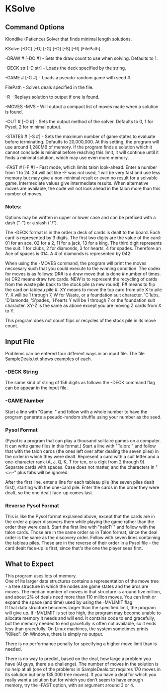 # KSolve

## Command Options

Klondike (Patience) Solver that finds minimal length solutions.

KSolve [-DC] [-D] [-G] [-O] [-S] [-R] [FilePath]

-DRAW # [-DC #] - Sets the draw count to use when solving. Defaults to 1.

-DECK str [-D str] - Loads the deck specified by the string.

-GAME # [-G #] - Loads a pseudo-random game with seed #.

FilePath - Solves deals specified in the file.

-R - Replays solution to output if one is found.

-MOVES -MVS - Will output a compact list of moves made when a solution is found.

-OUT # [-O #] - Sets the output method of the solver. Defaults to 0, 1 for Pysol, 2 for minimal output.

-STATES # [-S #] - Sets the maximum number of game states to evaluate before terminating. Defaults to 
20,000,000.  At this setting, the program will use around 1,280MB of memory.  If the program finds a solution 
which it cannot conclude is minimal before reaching this limit, it will continue until it finds a minimal 
solution, which may use even more memory.

-FAST # [-F #] - Fast mode, which limits talon look-ahead.  Enter a number from 1 to 24. 24 will act like -F was
not used, 1 will be very fast and use less memory but may give a non-minimal result or even no result for a solvable game.  Intermediate values give intermediate results.
When alternative moves are available, the code will not look ahead in the talon more than this number of moves.

### Notes:

Options may be written in upper or lower case and can be prefixed with a dash ("-") or a slash ("/").

The -DECK format is in the order a deck of cards is dealt to the board.  Each card is represented by 3 digits.  The first two digits are the value of the card:
01 for an ace, 02 for a 2, 11 for a jack, 13 for a king.  The third digit represents the suit. 1 for clubs, 2 for diamonds, 3 for hearts, 4 for spades.
Therefore an Ace of spaces is 014.  A 4 of diamonds is represented by 042.

When using the -MOVES command, the program will print the moves neccesary such that you could execute to the winning condition.  The codex for moves is as follows:
	DR# is a draw move that is done # number of times. ie) DR2 means draw two cards.
	NEW is to represent the recycling of cards from the waste pile back to the stock pile (a new round).
	F# means to flip the card on tableau pile #. 
	XY means to move the top card from pile X to pile Y.
		X will be 1 through 7, W for Waste, or a foundation suit character. 'C'lubs, 'D'iamonds, 'S'pades, 'H'earts
		Y will be 1 through 7 or the foundation suit character.
	XY-Z is the same as above except you are moving Z cards from X to Y.
	
This program does not count flips or recycles of the stock pile in its move count.
## Input File
Problems can be entered four different ways in an input file.  The file SampleDeals.txt shows examples of each.
### -DECK String
The same kind of string of 156 digits as follows the -DECK command flag can be appear in the input file.
### -GAME Number
Start a line with "Game: " and follow with a whole number to have the program generate a pseudo-random
shuffle using your number as the seed.
### Pysol Format
(Pysol is a program that can play a thousand solitaire games on a computer.  It can write game files
in this format.)
Start a line with "Talon: " and follow that with the talon cards (the ones left over after dealing
the seven piles) in the order in which they were dealt.  Represent a card with a suit letter and a one-character rank (A, J, Q, K, T for ten, or a digit from 2 through 9). Separate cards with spaces.
Case does not matter, and the characters in "<>:-" plus tabs will be ignored.

After the first line, enter a line for each tableau pile (the seven piles dealt first), starting with the one-card pile.  Enter the cards in the order they were dealt, so the one dealt face-up comes last.
### Reverse Pysol Format
This is like the Pysol format explained above, except that the cards are in the order a player discovers them while playing the game rather than the order they were dealt.  Start the first line with "naloT: " and follow with the talon cards.  Those are in the same order as in Talon format, since the deal order is the same as the discovery order.  Follow with seven lines containing the tableau piles.  These are in the reverse of their order in a Pysol file - the card dealt face-up is first, since that's the one the player sees first.

## What to Expect
This program uses lots of memory.  
One of its larger data structures contains a representation of the move tree - a tree structure in 
which the nodes are game states and the arcs are moves.
The median number of moves in that structure is around five million, and about 2% of deals 
need more than 110 million moves.
You can limit or expand the space (and time) used by using the -MVLIMIT flag.  
If that data structure becomes larger than the specified limit, the program will give up.
If -MVLIMIT is set too high, the program may become unable to allocate memory it needs and will end.  It contains code to end gracefully, but the memory needed to end gracefully is often not available, so it ends less than gracefully.  On Linux machines, the system sometimes prints "Killed".  On Windows, there is simply no output.

There is no performance penalty for specifying a higher move limit than is needed.

There is no way to predict, based on the deal, how large a problem you have (AI guys, there's a challenge).  The number of moves in the solution is no help at all (one of the problems in SampleDeals.txt requires 170 moves in its solution but only 135,000 tree moves). If you have a deal for which you really want a solution but for which you don't seem to have enough memory, try the -FAST option, with an argument around 3 or 4.  
